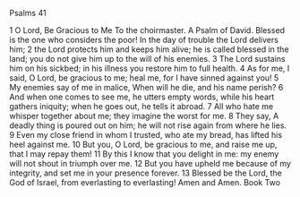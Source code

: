 Psalms 41

1	O Lord, Be Gracious to Me To the choirmaster. A Psalm of David. Blessed is the one who considers the poor! In the day of trouble the Lord delivers him;
2	the Lord protects him and keeps him alive; he is called blessed in the land; you do not give him up to the will of his enemies.
3	The Lord sustains him on his sickbed; in his illness you restore him to full health.
4	As for me, I said, O Lord, be gracious to me; heal me, for I have sinned against you!
5	My enemies say of me in malice, When will he die, and his name perish?
6	And when one comes to see me, he utters empty words, while his heart gathers iniquity; when he goes out, he tells it abroad.
7	All who hate me whisper together about me; they imagine the worst for me.
8	They say, A deadly thing is poured out on him; he will not rise again from where he lies.
9	Even my close friend in whom I trusted, who ate my bread, has lifted his heel against me.
10	But you, O Lord, be gracious to me, and raise me up, that I may repay them!
11	By this I know that you delight in me: my enemy will not shout in triumph over me.
12	But you have upheld me because of my integrity, and set me in your presence forever.
13	Blessed be the Lord, the God of Israel, from everlasting to everlasting! Amen and Amen. Book Two

